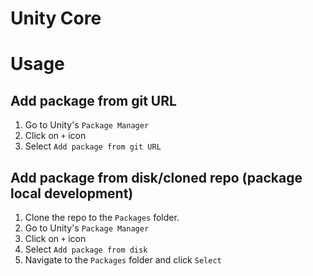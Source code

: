 # Unity Core

# Usage

## Add package from git URL

1. Go to Unity's `Package Manager`
2. Click on `+` icon
3. Select `Add package from git URL`

## Add package from disk/cloned repo (package local development)

1. Clone the repo to the `Packages` folder.
2. Go to Unity's `Package Manager`
3. Click on `+` icon
4. Select `Add package from disk`
5. Navigate to the `Packages` folder and click `Select`